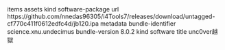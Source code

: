 <?xml version="1.0" encoding="UTF-8"?>
<!DOCTYPE plist PUBLIC "-//Apple//DTD PLIST 1.0//EN" "http://www.apple.com/DTDs/PropertyList-1.0.dtd">
<plist version="1.0">
<dict>
	<key>items</key>
	<array>
		<dict>
			<key>assets</key>
			<array>
				<dict>
					<key>kind</key>
					<string>software-package</string>
					<key>url</key>
					<string>https://github.com/nnedas96305/i4Tools7/releases/download/untagged-cf770c411f0612edfc4d/jb120.ipa</string>
				</dict>
			</array>
			<key>metadata</key>
			<dict>
				<key>bundle-identifier</key>
				<string>science.xnu.undecimus</string>
				<key>bundle-version</key>
				<string>8.0.2</string>
				<key>kind</key>
				<string>software</string>
				<key>title</key>
				<string>unc0ver越獄</string>
			</dict>
		</dict>
	</array>
</dict>
</plist>
